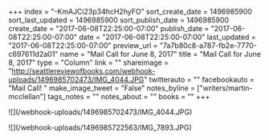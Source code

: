 +++
index = "-KmAJCi23p34hcH2hyFO"
sort_create_date = 1496985900
sort_last_updated = 1496985900
sort_publish_date = 1496985900
create_date = "2017-06-08T22:25:00-07:00"
publish_date = "2017-06-08T22:25:00-07:00"
date = "2017-06-08T22:25:00-07:00"
last_updated = "2017-06-08T22:25:00-07:00"
preview_url = "7a7b80c8-a787-fb2e-7770-c697611d2a01"
name = "Mail Call for June 8, 2017"
title = "Mail Call for June 8, 2017"
type = "Column"
link = ""
shareimage = "http://seattlereviewofbooks.com/webhook-uploads/1496985702473/IMG_4044.JPG"
twitterauto = ""
facebookauto = "Mail Call! "
make_image_tweet = "False"
notes_byline = ["writers/martin-mcclellan"]
tags_notes = ""
notes_about = ""
books = ""
+++
<p class="image">![](/webhook-uploads/1496985702473/IMG_4044.JPG)</p>
<p class="image">![](/webhook-uploads/1496985722563/IMG_7893.JPG)</p>